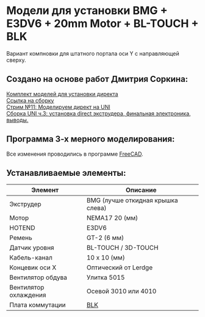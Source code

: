 # Модели для установки BMG + E3DV6 + 20mm Motor + BL-TOUCH + BLK
Вариант компновки для штатного портала оси Y с направляющей сверху.

## Создано на основе работ Дмитрия Соркина:
[Комплект моделей для установки директа](https://www.thingiverse.com/thing:3727277)  
[Ссылка на сборку](https://a360.co/2VkCHpy)  
[Стрим №11: Моделируем директ на UNI](https://www.youtube.com/watch?v=uVAfxzp5gb0)  
[Сборка UNI ч.3: установка direct экструдера, финальная электроника, выводы.](https://www.youtube.com/watch?v=tW2uTEJq7mo)  

## Программа 3-х мерного моделирования:
Все изменения проводились в программе [FreeCAD](https://www.freecadweb.org/downloads.php).
										
## Устанавливаемые элементы:
|Элемент | Описание |
| --- | --- |
| Экструдер | BMG (лучше откидная крышка слева) |
| Мотор | NEMA17 20 (мм) |
| HOTEND | E3DV6 |
| Ремень | GT-2 (6 мм) |
| Датчик уровня | BL-TOUCH / 3D-TOUCH |
| Кабель-канал | 10 х 10 (мм) |
| Концевик оси X | Оптический от Lerdge |
| Вентилятор обдува | Улитка 5015 |
| Вентилятор охлаждения | Осевой 3010 или 4010 |
| Плата коммутации | [BLK](https://drive.google.com/drive/folders/16GnPPJG-LGh0U-jRAaAxUttMkrJRhjZV) |